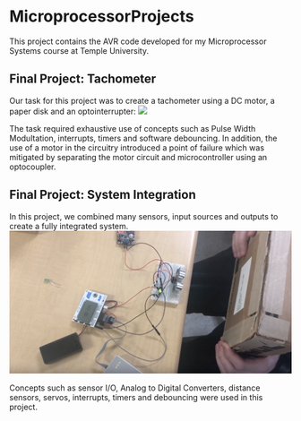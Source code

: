 # MicroprocessorProjects
This project contains the AVR code developed for my Microprocessor Systems course at Temple University.

## Final Project: Tachometer
Our task for this project was to create a tachometer using a DC motor, a paper disk and an optointerrupter:
![](FinalProject/Images/Tachometer.png)

The task required exhaustive use of concepts such as Pulse Width Modultation, interrupts, timers and software debouncing. In addition, the use of a motor in the circuitry introduced a point of failure which was mitigated by separating the motor circuit and microcontroller using an optocoupler.

## Final Project: System Integration
In this project, we combined many sensors, input sources and outputs to create a fully integrated system.
![](FinalExam/Images/Sensors.png)

Concepts such as sensor I/O, Analog to Digital Converters, distance sensors, servos, interrupts, timers and debouncing were used in this project.
